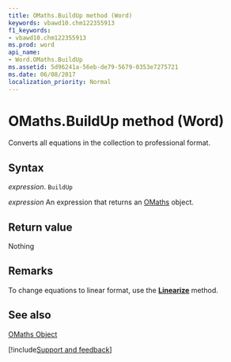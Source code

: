 ```yaml
---
title: OMaths.BuildUp method (Word)
keywords: vbawd10.chm122355913
f1_keywords:
- vbawd10.chm122355913
ms.prod: word
api_name:
- Word.OMaths.BuildUp
ms.assetid: 5d96241a-56eb-de79-5679-0353e7275721
ms.date: 06/08/2017
localization_priority: Normal
---
```



# OMaths.BuildUp method (Word)

Converts all equations in the collection to professional format.


## Syntax

_expression_. `BuildUp`

 _expression_ An expression that returns an [OMaths](./Word.OMaths.md) object.


## Return value

Nothing


## Remarks

To change equations to linear format, use the  **[Linearize](Word.OMaths.Linearize.md)** method.


## See also


[OMaths Object](Word.OMaths.md)

[!include[Support and feedback](~/includes/feedback-boilerplate.md)]